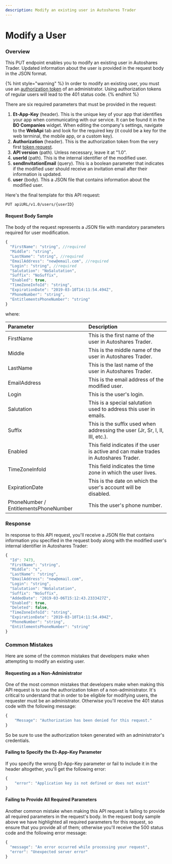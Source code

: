 ```yaml
---
description: Modify an existing user in Autoshares Trader
---
```


# Modify a User

### Overview

This PUT endpoint enables you to modify an existing user in Autoshares Trader. Updated information about the user is provided in the request body in the JSON format. 

{% hint style="warning" %}
In order to modify an existing user, you must use an [authorization token](../../authentication/) of an administrator. Using authorization tokens of regular users will lead to the 401 status code.
{% endhint %}

There are six required parameters that must be provided in the request:

1. **Et-App-Key** \(header\). This is the unique key of your app that identifies your app when communicating with our service. It can be found it in the **BO Companies** widget. When editing the company's settings, navigate to the **WebApi** tab and look for the required key \(it could be a key for the web terminal, the mobile app, or a custom key\).
2. **Authorization** \(header\). This is the authorization token from the very first [token request](../../authentication/).
3. **API version** \(path\). Unless necessary, leave it at "1.0".
4. **userId** \(path\). This is the internal identifier of the modified user. 
5. **sendInvitationEmail** \(query\). This is a boolean parameter that indicates if the modified  user should receive an invitation email after their information is updated.
6. **user** \(body\). This a JSON file that contains information about the modified user.

Here's the final template for this API request:

```text
PUT apiURL/v1.0/users/{userID}
```

#### Request Body Sample

The body of the request represents a JSON file with mandatory parameters required for user modification.

```javascript
{
  "FirstName": "string", //required
  "Middle": "string", 
  "LastName": "string", //required
  "EmailAddress": "new@email.com", //required
  "Login": "string", //required
  "Salutation": "NoSalutation", 
  "Suffix": "NoSuffix",
  "Enabled": true, 
  "TimeZoneInfoId": "string", 
  "ExpirationDate": "2019-03-10T14:11:54.494Z",
  "PhoneNumber": "string",
  "EntitlementsPhoneNumber": "string"
}
```

where:

| Parameter | Description |
| :--- | :--- |
| FirstName | This is the first name of the user in Autoshares Trader. |
| Middle | This is the middle name of the user in Autoshares Trader. |
| LastName | This is the last name of the user in Autoshares Trader. |
| EmailAddress | This is the email address of the modified user. |
| Login | This is the user's login. |
| Salutation | This is a special salutation used to address this user in emails. |
| Suffix | This is the suffix used when addressing the user \(Jr, Sr, I, II, III, etc.\). |
| Enabled | This field indicates if the user is active and can make trades in Autoshares Trader. |
| TimeZoneInfoId | This field indicates the time zone in which the user lives. |
| ExpirationDate | This is the date on which the user's account will be disabled. |
| PhoneNumber / EntitlementsPhoneNumber | This the user's phone number. |

### Response

In response to this API request, you'll receive a JSON file that contains information you specified in the request body along with the modified user's internal identifier in Autoshares Trader:

```javascript
{
  "Id": 7473,
  "FirstName": "string",
  "Middle": "s",
  "LastName": "string",
  "EmailAddress": "new@email.com",
  "Login": "string",
  "Salutation": "NoSalutation",
  "Suffix": "NoSuffix",
  "AddedDate": "2019-03-06T15:12:43.2333427Z",
  "Enabled": true,
  "Deleted": false,
  "TimeZoneInfoId": "string",
  "ExpirationDate": "2019-03-10T14:11:54.494Z",
  "PhoneNumber": "string",
  "EntitlementsPhoneNumber": "string"
}
```

### Common Mistakes

Here are some of the common mistakes that developers make when attempting to modify an existing user.

#### Requesting as a Non-Administrator

One of the most common mistakes that developers make when making this API request is to use the authorization token of a non-administrator. It's critical to understand that in order to be eligible for modifying users, the requester must be an administrator. Otherwise you'll receive the 401 status code with the following message:

```javascript
{
    "Message": "Authorization has been denied for this request."
}
```

So be sure to use the authorization token generated with an administrator's credentials.

#### Failing to Specify the Et-App-Key Parameter

If you specify the wrong Et-App-Key parameter or fail to include it in the header altogether, you'll get the following error:

```javascript
{
    "error": "Application key is not defined or does not exist"
}
```

#### Failing to Provide All Required Parameters

Another common mistake when making this API request is failing to provide all required parameters in the request's body. In the request body sample above we have highlighted all required parameters for this request, so ensure that you provide all of them; otherwise you'll receive the 500 status code and the following error message:

```javascript
{
  "message": "An error occurred while processing your request",
  "error": "Unexpected server error"
}
```

